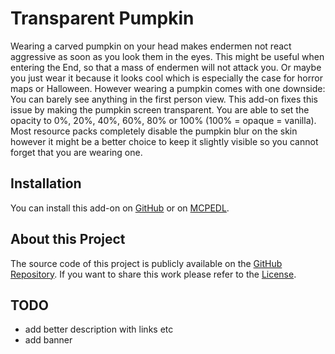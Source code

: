 # Transparent Pumpkin

Wearing a carved pumpkin on your head makes endermen not react aggressive as soon as you look them in the eyes. This might
be useful when entering the End, so that a mass of endermen will not attack you. Or maybe you just wear it because it looks
cool which is especially the case for horror maps or Halloween. However wearing a pumpkin comes with one downside: You can
barely see anything in the first person view. This add-on fixes this issue by making the pumpkin screen transparent. You
are able to set the opacity to 0%, 20%, 40%, 60%, 80% or 100% (100% = opaque = vanilla). Most resource packs completely
disable the pumpkin blur on the skin however it might be a better choice to keep it slightly visible so you cannot forget
that you are wearing one.


## Installation

You can install this add-on on [GitHub](https://github.com/phoenixr-codes/transparent-pumpkin/) or on
[MCPEDL]().


## About this Project

The source code of this project is publicly available on the
[GitHub Repository](https://github.com/phoenixr-codes/transparent-pumpkin/).
If you want to share this work please refer to the
[License](https://github.com/phoenixr-codes/transparent-pumpkin/blob/main/LICENSE).

## TODO

* add better description with links etc
* add banner

